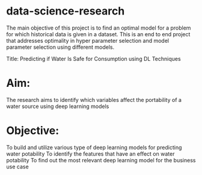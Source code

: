 # data-science-research
The main objective of this project is to find an optimal model for a problem for which historical data is given in a dataset. This is an end to end project that addresses optimality in hyper parameter selection and model parameter selection using different models.


Title:
Predicting if Water Is Safe for Consumption using DL Techniques



# Aim:

The research aims to identify which variables affect the portability of a water source using deep learning models



 # Objective:

To build and utilize various type of deep learning models for predicting water potability
To identify the features that have an effect on water potability
To find out the most relevant deep learning model for the business use case
